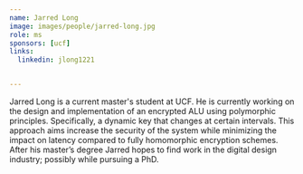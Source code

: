 ```yaml
---
name: Jarred Long
image: images/people/jarred-long.jpg
role: ms 
sponsors: [ucf]
links:
  linkedin: jlong1221


---
```


Jarred Long is a current master's student at UCF. He is currently working on the design and implementation of an encrypted ALU using polymorphic principles. Specifically, a dynamic key that changes at certain intervals. This approach aims increase the security of the system while minimizing the impact on latency compared to fully homomorphic encryption schemes. After his master’s degree Jarred hopes to find work in the digital design industry; possibly while pursuing a PhD.